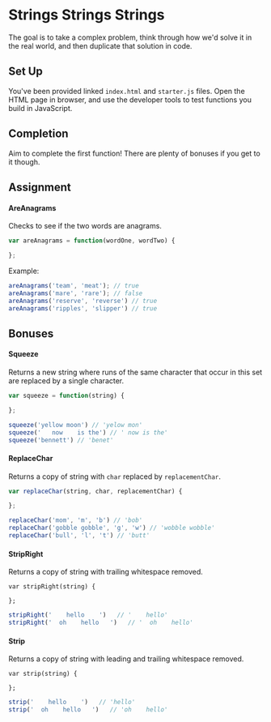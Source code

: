 # Strings Strings Strings

The goal is to take a complex problem, think through how we'd solve it in the real world, and then duplicate that solution in code.

## Set Up

You've been provided linked `index.html` and `starter.js` files. Open the HTML page in browser, and use the developer tools to test functions you build in JavaScript.

## Completion

Aim to complete the first function! There are plenty of bonuses if you get to it though.

## Assignment

#### AreAnagrams

Checks to see if the two words are anagrams.

```javascript
var areAnagrams = function(wordOne, wordTwo) {

};
```

Example:
```javascript
areAnagrams('team', 'meat'); // true
areAnagrams('mare', 'rare'); // false
areAnagrams('reserve', 'reverse') // true
areAnagrams('ripples', 'slipper') // true
```

## Bonuses

#### Squeeze

Returns a new string where runs of the same character that occur in this set are replaced by a single character.

```javascript
var squeeze = function(string) {

};
```

```javascript
squeeze('yellow moon') // 'yelow mon'
squeeze('   now    is the') // ' now is the'
squeeze('bennett') // 'benet'
```

#### ReplaceChar

Returns a copy of string with `char` replaced by `replacementChar`.

```javascript
var replaceChar(string, char, replacementChar) {

};
```

```javascript
replaceChar('mom', 'm', 'b') // 'bob'
replaceChar('gobble gobble', 'g', 'w') // 'wobble wobble'
replaceChar('bull', 'l', 't') // 'butt'
```
#### StripRight

Returns a copy of string with trailing whitespace removed.

```
var stripRight(string) {

};
```

```javascript
stripRight('    hello    ')   // '    hello'
stripRight('  oh    hello   ')   // '  oh    hello'
```

#### Strip

Returns a copy of string with leading and trailing whitespace removed.

```
var strip(string) {

};
```

```javascript
strip('    hello    ')   // 'hello'
strip('  oh    hello   ')   // 'oh    hello'
```
